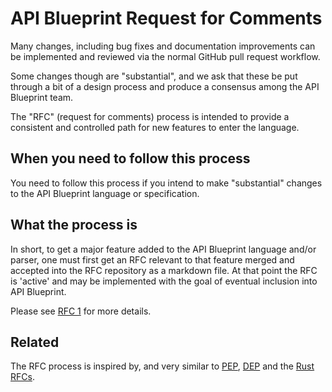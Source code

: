 # API Blueprint Request for Comments

Many changes, including bug fixes and documentation improvements can be
implemented and reviewed via the normal GitHub pull request workflow.

Some changes though are "substantial", and we ask that these be put through a
bit of a design process and produce a consensus among the API Blueprint team.

The "RFC" (request for comments) process is intended to provide a consistent
and controlled path for new features to enter the language.

## When you need to follow this process

You need to follow this process if you intend to make "substantial" changes to
the API Blueprint language or specification.

## What the process is

In short, to get a major feature added to the API Blueprint language and/or
parser, one must first get an RFC relevant to that feature merged and accepted
into the RFC repository as a markdown file. At that point the RFC is 'active'
and may be implemented with the goal of eventual inclusion into API Blueprint.

Please see [RFC 1](final/0001-rfc-process.md) for more details.

## Related

The RFC process is inspired by, and very similar to
[PEP](https://www.python.org/dev/peps/), [DEP](https://github.com/django/deps)
and the [Rust RFCs](https://github.com/rust-lang/rfcs).


